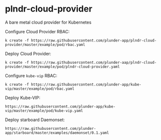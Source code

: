# plndr-cloud-provider
A bare metal cloud provider for Kubernetes


Configure Cloud Provider RBAC:

`k create -f https://raw.githubusercontent.com/plunder-app/plndr-cloud-provider/master/example/pod/rbac.yaml`

Deploy Cloud Provider:

`k create -f https://raw.githubusercontent.com/plunder-aap/plndr-cloud-provider/master/example/pod/plndr-cloud-provider.yaml`

Configure `kube-vip` RBAC:

`k create -f https://raw.githubusercontent.com/plunder-app/kube-vip/master/example/pod/rbac.yaml`

Deploy Kube-VIP:

`https://raw.githubusercontent.com/plunder-app/kube-vip/master/example/pod/kube-vip.yaml`

Deploy starboard Daemonset:

`https://raw.githubusercontent.com/plunder-app/starboard/master/examples/daemonset/0.1.yaml`
